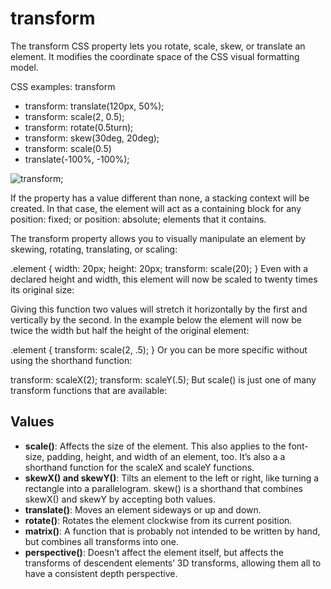 # transform
The transform CSS property lets you rotate, scale, skew, or translate an element. It modifies the coordinate space of the CSS visual formatting model.

CSS examples: transform
- transform: translate(120px, 50%);
- transform: scale(2, 0.5);
- transform: rotate(0.5turn);
- transform: skew(30deg, 20deg);
- transform: scale(0.5) 
- translate(-100%, -100%);


![transform](https://www.htmldog.com/figures/transform.png);     



If the property has a value different than none, a stacking context will be created. In that case, the element will act as a containing block for any position: fixed; or position: absolute; elements that it contains.


The transform property allows you to visually manipulate an element by skewing, rotating, translating, or scaling:

.element {
  width: 20px;
  height: 20px;
  transform: scale(20);
}
Even with a declared height and width, this element will now be scaled to twenty times its original size:

Giving this function two values will stretch it horizontally by the first and vertically by the second. In the example below the element will now be twice the width but half the height of the original element:

.element {
  transform: scale(2, .5);
}
Or you can be more specific without using the shorthand function:

transform: scaleX(2);
transform: scaleY(.5);
But scale() is just one of many transform functions that are available:

## Values
* **scale()**: Affects the size of the element. This also applies to the font-size, padding, height, and width of an element, too. It’s also a a shorthand function for the scaleX and scaleY functions.
* **skewX() and skewY()**: Tilts an element to the left or right, like turning a rectangle into a parallelogram. skew() is a shorthand that combines skewX() and skewY by accepting both values.
* **translate()**: Moves an element sideways or up and down.
* **rotate()**: Rotates the element clockwise from its current position.
* **matrix()**: A function that is probably not intended to be written by hand, but combines all transforms into one.
* **perspective()**: Doesn’t affect the element itself, but affects the transforms of descendent elements’ 3D transforms, allowing them all to have a consistent depth perspective.


